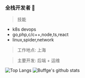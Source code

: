 ### 全栈开发者 👋

> 技能
  - k8s devops
  - go,php,c/c++,node,ts,react
  - linux,spider,network
> 工作地点: 上海

> 主要开发: 后端 + 运维

![Top Langs](https://github-readme-stats.buffge.vercel.app/api/top-langs/?username=buffge&hide=html,tsql&count_private=true)
![Buffge's github stats](https://github-readme-stats.buffge.vercel.app/api?username=buffge&count_private=true&show_icons=true)
